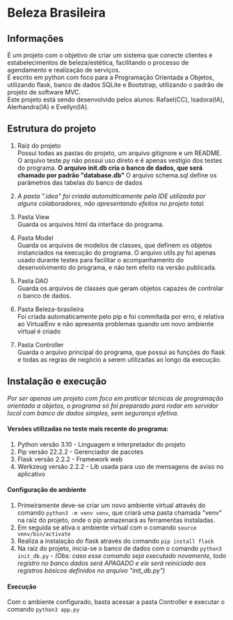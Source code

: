 # Beleza Brasileira

## Informações
É um projeto com o objetivo de criar um sistema que conecte clientes e estabelecimentos de beleza/estética, facilitando
o processo de agendamento e realização de serviços.<br>
É escrito em python com foco para a Programação Orientada a Objetos, utilizando flask, banco de dados SQLite e Bootstrap, utilizando o padrão de projeto de software MVC.<br>
Este projeto está sendo desenvolvido pelos alunos: Rafael(CC), Isadora(IA), Alerhandra(IA) e Evellyn(IA).<br>
## Estrutura do projeto
1. Raíz do projeto <br>
Possui todas as pastas do projeto, um arquivo gitignore e um README.<br>
O arquivo teste.py não possui uso direto e é apenas vestígio dos testes do programa.
**O arquivo init.db cria o banco de dados, que será chamado por padrão "database.db"**
O arquivo schema.sql define os parâmetros das tabelas do banco de dados

2. *A pasta ".idea" foi criada automáticamente pela IDE utilizada por alguns colaboradores, não apresentando efeitos no projeto total.*

3. Pasta View <br>
Guarda os arquivos html da interface do programa.

4. Pasta Model <br>
Guarda os arquivos de modelos de classes, que definem os objetos instanciados na execução do programa.
O arquivo utils.py foi apenas usado durante testes para facilitar o acompanhamento do desenvolvimento do programa, e não tem efeito na versão publicada.

5. Pasta DAO <br>
Guarda os arquivos de classes que geram objetos capazes de controlar o banco de dados.

6. Pasta Beleza-brasileira <br>
Foi criada automaticamente pelo pip e foi commitada por erro, é relativa ao VirtualEnv e não apresenta problemas quando um novo ambiente virtual é criado

7. Pasta Controller <br>
Guarda o arquivo principal do programa, que possui as funções do flask e todas as regras de negócio a serem utilizadas ao longo da execução.

## Instalação e execução
*Por ser apenas um projeto com foco em praticar técnicas de programação orientada a objetos, o programa só foi preparado para rodar em servidor local com banco de dados simples, sem segurança efetiva.*
#### Versões utilizadas no teste mais recente do programa:
	
1. Python versão 3.10 - Linguagem e interpretador do projeto
2. Pip versão 22.2.2 - Gerenciador de pacotes
3. Flask versão 2.2.2 - Framework web
4. Werkzeug versão 2.2.2 - Lib usada para uso de mensagens de aviso no aplicativo

#### Configuração do ambiente
1. Primeiramente deve-se criar um novo ambiente virtual através do comando `python3 -m venv venv`, que criará uma pasta chamada "venv" na raíz do projeto, onde o pip armazenará as ferramentas instaladas. <br>
2. Em seguida se ativa o ambiente virtual com o comando `source venv/bin/activate`
3. Realiza a instalação do flask através do comando `pip install flask`
4. Na raíz do projeto, inicia-se o banco de dados com o comando `python3 init_db.py` - *(Obs: caso esse comando seja executado novamente, todo registro no banco dados será APAGADO e ele será reiniciado aos registros básicos definidos no arquivo "init_db.py")*

#### Execução
Com o ambiente configurado, basta acessar a pasta Controller e executar o comando `python3 app.py`

